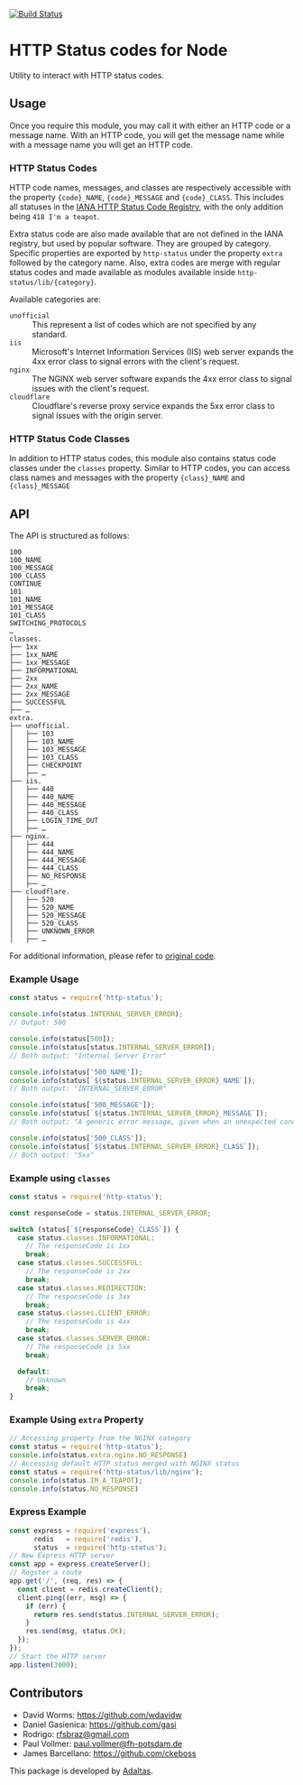 [![Build Status](https://secure.travis-ci.org/adaltas/node-http-status.png)](http://travis-ci.org/adaltas/node-http-status)

# HTTP Status codes for Node

Utility to interact with HTTP status codes.

## Usage

Once you require this module, you may call it with either an HTTP code or a message name. With an HTTP code, you will get the message name while with a message name you will get an HTTP code.

### HTTP Status Codes
HTTP code names, messages, and classes are respectively accessible with the property `{code}_NAME`, `{code}_MESSAGE` and `{code}_CLASS`. This includes all statuses in the [IANA HTTP Status Code Registry](https://www.iana.org/assignments/http-status-codes/http-status-codes.xhtml), with the only addition being `418 I'm a teapot`.

Extra status code are also made available that are not defined in the IANA registry, but used by popular software. They are grouped by category. Specific properties are exported by `http-status` under the property `extra` followed by the category name. Also, extra codes are merge with regular status codes and made available as modules available inside `http-status/lib/{category}`.

Available categories are:

<dl>
  <dt><code>unofficial</code></dt>
  <dd>This represent a list of codes which are not specified by any standard.</dd>
  <dt><code>iis</code></dt>
  <dd>Microsoft's Internet Information Services (IIS) web server expands the 4xx error class to signal errors with the client's request.</dd>
  <dt><code>nginx</code></dt>
  <dd>The NGINX web server software expands the 4xx error class to signal issues with the client's request.</dd>
  <dt><code>cloudflare</code></dt>
  <dd>Cloudflare's reverse proxy service expands the 5xx error class to signal issues with the origin server.</dd>
</dl>

### HTTP Status Code Classes

In addition to HTTP status codes, this module also contains status code classes under the `classes` property. Similar to HTTP codes, you can access class names and messages with the property `{class}_NAME` and `{class}_MESSAGE`

## API

The API is structured as follows:

```
100
100_NAME
100_MESSAGE
100_CLASS
CONTINUE
101
101_NAME
101_MESSAGE
101_CLASS
SWITCHING_PROTOCOLS
…
classes.
├── 1xx
├── 1xx_NAME
├── 1xx_MESSAGE
├── INFORMATIONAL
├── 2xx
├── 2xx_NAME
├── 2xx_MESSAGE
├── SUCCESSFUL
├── …
extra.
├── unofficial.
│   ├── 103
│   ├── 103_NAME
│   ├── 103_MESSAGE
│   ├── 103_CLASS
│   ├── CHECKPOINT
│   ├── …
├── iis.
│   ├── 440
│   ├── 440_NAME
│   ├── 440_MESSAGE
│   ├── 440_CLASS
│   ├── LOGIN_TIME_OUT
│   ├── …
├── nginx.
│   ├── 444
│   ├── 444_NAME
│   ├── 444_MESSAGE
│   ├── 444_CLASS
│   ├── NO_RESPONSE
│   ├── …
├── cloudflare.
│   ├── 520
│   ├── 520_NAME
│   ├── 520_MESSAGE
│   ├── 520_CLASS
│   ├── UNKNOWN_ERROR
│   ├── …
```

For additional information, please refer to [original code](./src/index.litcoffee).

### Example Usage

```javascript
const status = require('http-status');

console.info(status.INTERNAL_SERVER_ERROR);
// Output: 500

console.info(status[500]);
console.info(status[status.INTERNAL_SERVER_ERROR]);
// Both output: "Internal Server Error"

console.info(status['500_NAME']);
console.info(status[`${status.INTERNAL_SERVER_ERROR}_NAME`]);
// Both output: "INTERNAL_SERVER_ERROR"

console.info(status['500_MESSAGE']);
console.info(status[`${status.INTERNAL_SERVER_ERROR}_MESSAGE`]);
// Both output: "A generic error message, given when an unexpected condition was encountered and no more specific message is suitable."

console.info(status['500_CLASS']);
console.info(status[`${status.INTERNAL_SERVER_ERROR}_CLASS`]);
// Both output: "5xx"
```

### Example using `classes`

```javascript
const status = require('http-status');

const responseCode = status.INTERNAL_SERVER_ERROR;

switch (status[`${responseCode}_CLASS`]) {
  case status.classes.INFORMATIONAL:
    // The responseCode is 1xx
    break;
  case status.classes.SUCCESSFUL:
    // The responseCode is 2xx
    break;
  case status.classes.REDIRECTION:
    // The responseCode is 3xx
    break;
  case status.classes.CLIENT_ERROR:
    // The responseCode is 4xx
    break;
  case status.classes.SERVER_ERROR:
    // The responseCode is 5xx
    break;

  default:
    // Unknown
    break;
}
```

### Example Using `extra` Property

```javascript
// Accessing property from the NGINX category
const status = require('http-status');
console.info(status.extra.nginx.NO_RESPONSE)
// Accessing default HTTP status merged with NGINX status
const status = require('http-status/lib/nginx');
console.info(status.IM_A_TEAPOT);
console.info(status.NO_RESPONSE)
```

### Express Example

```javascript
const express = require('express'),
      redis   = require('redis'),
      status  = require('http-status');
// New Express HTTP server
const app = express.createServer();
// Regster a route
app.get('/', (req, res) => {
  const client = redis.createClient();
  client.ping((err, msg) => {
    if (err) {
      return res.send(status.INTERNAL_SERVER_ERROR);
    }
    res.send(msg, status.OK);
  });
});
// Start the HTTP server
app.listen(3000);
```

## Contributors

- David Worms: <https://github.com/wdavidw>
- Daniel Gasienica: <https://github.com/gasi>
- Rodrigo: <rfsbraz@gmail.com>
- Paul Vollmer: <paul.vollmer@fh-potsdam.de>
- James Barcellano: <https://github.com/ckeboss>

This package is developed by [Adaltas](http://www.adaltas.com).
